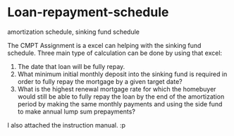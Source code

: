 # Loan-repayment-schedule
amortization schedule, sinking fund schedule

The CMPT Assignment is a excel can helping with the sinking fund schedule. 
Three main type of calculation can be done by using that excel:
  1. The date that loan will be fully repay. 
  2. What minimum initial monthly deposit into the sinking fund is required in order to fully repay the mortgage by a given target date?  
  3. What is the highest renewal mortgage rate for which the homebuyer would still be able to fully repay the loan by the end of the  amortization period by making the same monthly payments and using the side fund to make annual lump sum prepayments? 
  
I also attached the instruction manual. :p

